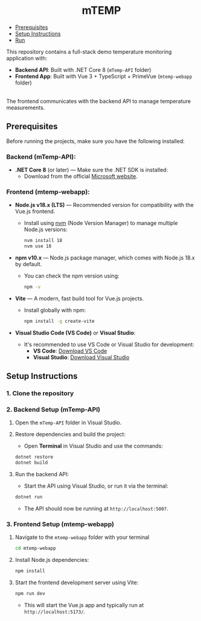 









 <div align="center">      
  <h1>mTEMP</h1>      
</div>      


- [Prerequisites](#prerequisites)
- [Setup Instructions](#setup-instructions)
- [Run](#run)


<table>      
<tr>      
This repository contains a full-stack demo temperature monitoring application with:

- **Backend API**: Built with .NET Core 8 (`mTemp-API` folder)
- **Frontend App**: Built with Vue 3 + TypeScript + PrimeVue (`mtemp-webapp` folder)</tr>      
</table>      
The frontend communicates with the backend API to manage temperature measurements.




## Prerequisites

Before running the projects, make sure you have the following installed:

### Backend (mTemp-API):
- **.NET Core 8** (or later) — Make sure the .NET SDK is installed:
  - Download from the official [Microsoft website](https://dotnet.microsoft.com/download/dotnet).

### Frontend (mtemp-webapp):
- **Node.js v18.x (LTS)** — Recommended version for compatibility with the Vue.js frontend.
  - Install using [nvm](https://github.com/nvm-sh/nvm) (Node Version Manager) to manage multiple Node.js versions:
    ```bash
    nvm install 18
    nvm use 18
    ```

- **npm v10.x** — Node.js package manager, which comes with Node.js 18.x by default.
  - You can check the npm version using:
    ```bash
    npm -v
    ```

- **Vite** — A modern, fast build tool for Vue.js projects.
  - Install globally with npm:
    ```bash
    npm install -g create-vite
    ```

- **Visual Studio Code (VS Code)** or **Visual Studio**:
  - It's recommended to use VS Code or Visual Studio for development:
    - **VS Code**: [Download VS Code](https://code.visualstudio.com/)
    - **Visual Studio**: [Download Visual Studio](https://visualstudio.microsoft.com/)




## Setup Instructions

### 1. Clone the repository

### 2. Backend Setup (mTemp-API)

1.  Open the `mTemp-API` folder in Visual Studio.
    
2.  Restore dependencies and build the project:
    
    -   Open **Terminal** in Visual Studio and use the commands:
    ```bash
    dotnet restore
    dotnet build
    ```
        
3.  Run the backend API:
    
    -   Start the API using Visual Studio, or run it via the terminal:
      ```bash
    dotnet run
    ```
    -   The API should now be running at `http://localhost:5007`.

### 3. Frontend Setup (mtemp-webapp)

1.  Navigate to the `mtemp-webapp` folder with your terminal
     ```bash
    cd mtemp-webapp
    ```
    
2.  Install Node.js dependencies:
    ```bash
    npm install
    ```    
3.  Start the frontend development server using Vite:
    
    ```bash
    npm run dev
    ```   
    
    -   This will start the Vue.js app and typically run at `http://localhost:5173/`.

